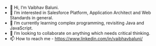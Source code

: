 - 👋 Hi, I’m Vaibhav Baluni.
- 👀 I’m interested in Salesforce Platform, Application Architect and Web Standards in general.
- 🌱 I’m currently learning complex programming, revisiting Java and JavaScript.
- 💞️ I’m looking to collaborate on anything which needs critical thinking.
- 📫 How to reach me - https://www.linkedin.com/in/vaibhavbaluni/

